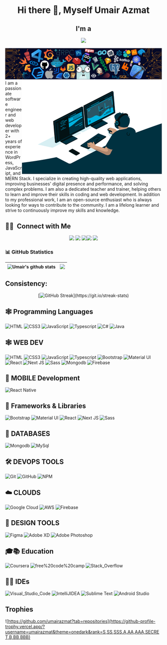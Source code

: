 <h1 align="center">Hi there 👋, Myself Umair Azmat</h1>


<h2 align="center">I'm a</h2>

<p align="center">
  <img src="https://readme-typing-svg.demolab.com/?lines=Freelancer;Coding Maniac;Software-Engineer;WordPress Developer;Full Stack Developer;Always%20learning%20new%20things&font=Fira%20Code&center=true&width=440&height=45&color=#bfcfde&vCenter=true&size=22&pause=1000">
</p>

<img src="/Header.png" >

<div  width="500px">
<img align="right" alt="GIF" src="/Coder.gif" width="450px" height="300px" />
I am a passionate software engineer and web developer with 2+ years of experience in WordPress, JavaScript, and MERN Stack. I specialize in creating high-quality web applications, improving businesses' digital presence and performance, and solving complex problems. I am also a dedicated teacher and trainer, helping others to learn and improve their skills in coding and web development. In addition to my professional work, I am an open-source enthusiast who is always looking for ways to contribute to the community. I am a lifelong learner and strive to continuously improve my skills and knowledge.
</div>

## 🤝🏻 &nbsp;Connect with Me
<p align="center">
<a href="https://www.linkedin.com/in/umairazmat/"><img src="https://img.shields.io/badge/-devumair-0077B5?style=flat&logo=Linkedin&logoColor=white"/></a>
<a href="mailto:devumair260@gmail.com"><img src="https://img.shields.io/badge/-devumair260@gmail.com-D14836?style=flat&logo=Gmail&logoColor=white"/></a>
<a href="https://join.skype.com/invite/wX0rMaj2bGyZ"><img src="https://img.shields.io/badge/-devumair-00AFF0?style=flat&logo=Skype&logoColor=white"/></a><a href="https://umairazmat.me/"><img src="https://img.shields.io/badge/-devumair-000000?style=flat&logo=About.me&logoColor=white"/></a>
<a href="https://www.buymeacoffee.com/devumair26o"><img src="https://img.shields.io/badge/Buy_Me_A_Coffee-FFDD00?style==flat&logo=buy-me-a-coffee&logoColor=black"/>
 </a>


</p>



### 📊 GitHub  Statistics 
<div align="center">

| <img align="center" src="https://github-readme-stats.vercel.app/api?username=umairazmat&show_icons=true&include_all_commits=true&hide_border=true&title_color=796ef9&icon_color=ff9a0c&bg_color=fedada" alt="Umair's github stats" /> | <img align="center" src="https://github-readme-stats.vercel.app/api/top-langs/?username=umairazmat&hide=batchfile&layout=compact&title_color=ff9a0c&bg_color=c6e6f9&hide_border=true" /> |
| ------------- | ------------- |
  </div>


## Consistency:
<div align="center">
  
[![GitHub Streak](https://github-readme-streak-stats.herokuapp.com/?user=umairazmat&theme=highcontrast&layout=compa")](https://git.io/streak-stats)
  
</div>


<!-- Trpophies -->


<!-- Tools -->

## 🕸️ **Programming Languages**

![HTML](https://img.shields.io/badge/HTML5-E34F26?style=for-the-badge&logo=html5&logoColor=white "HTML")
![CSS3](https://img.shields.io/badge/CSS3-1572B6?style=for-the-badge&logo=css3&logoColor=white "CSS")
![JavaScript](https://img.shields.io/badge/JavaScript-F7DF1E?style=for-the-badge&logo=javascript&logoColor=black "JavaScript")
![Typescript](https://img.shields.io/badge/TypeScript-007ACC?style=for-the-badge&logo=typescript&logoColor=white "Typescript")
![C#](https://img.shields.io/badge/c%23-%23239120.svg?style=for-the-badge&logo=c-sharp&logoColor=white "C#")
![Java](https://img.shields.io/badge/Java-F7DF1E?style=for-the-badge&logo=java&logoColor=black "Java")


## 🕸️ **WEB DEV**

![HTML](https://img.shields.io/badge/HTML5-E34F26?style=for-the-badge&logo=html5&logoColor=white "HTML")
![CSS3](https://img.shields.io/badge/CSS3-1572B6?style=for-the-badge&logo=css3&logoColor=white "CSS")
![JavaScript](https://img.shields.io/badge/JavaScript-F7DF1E?style=for-the-badge&logo=javascript&logoColor=black "JavaScript")
![Typescript](https://img.shields.io/badge/TypeScript-007ACC?style=for-the-badge&logo=typescript&logoColor=white "Typescript")
![Bootstrap](https://img.shields.io/badge/Bootstrap-430098?style=for-the-badge&logo=bootstrap&logoColor=white) 
![Material UI](https://img.shields.io/badge/Material--UI-%230081CB.svg?style=for-the-badge&logo=mui&logoColor=white "Material UI")
![React](https://img.shields.io/badge/React-20232A?style=for-the-badge&logo=react&logoColor=61DAFB "React")
![Next JS](https://img.shields.io/badge/Next-black?style=for-the-badge&logo=next.js&logoColor=white "Next.js")
![Sass](https://img.shields.io/badge/Sass-CC6699?style=for-the-badge&logo=sass&logoColor=white "SASS")
![Mongodb](https://img.shields.io/badge/MongoDB-4EA94B?style=for-the-badge&logo=mongodb&logoColor=white "Mongodb")
![Firebase](https://img.shields.io/badge/firebase-%23039BE5.svg?style=for-the-badge&logo=firebase "Firebase")


## 📱 **MOBILE Development**

![React Native](https://img.shields.io/badge/React_Native-20232A?style=for-the-badge&logo=react&logoColor=61DAFB "React Native")

##  🧰 Frameworks & Libraries
![Bootstrap](https://img.shields.io/badge/Bootstrap-430098?style=for-the-badge&logo=bootstrap&logoColor=white) 
![Material UI](https://img.shields.io/badge/Material--UI-%230081CB.svg?style=for-the-badge&logo=mui&logoColor=white "Material UI")
![React](https://img.shields.io/badge/React-20232A?style=for-the-badge&logo=react&logoColor=61DAFB "React")
![Next JS](https://img.shields.io/badge/Next-black?style=for-the-badge&logo=next.js&logoColor=white "Next.js")
![Sass](https://img.shields.io/badge/Sass-CC6699?style=for-the-badge&logo=sass&logoColor=white "SASS")

## 📅 **DATABASES**

![Mongodb](https://img.shields.io/badge/MongoDB-4EA94B?style=for-the-badge&logo=mongodb&logoColor=white "Mongodb")
![MySql](https://img.shields.io/badge/MySQL-00000F?style=for-the-badge&logo=mysql&logoColor=white "MySql")

## 🛠️ **DEVOPS TOOLS**

![Git](https://img.shields.io/badge/git-%23F05033.svg?style=for-the-badge&logo=git&logoColor=white "Git")
![GitHub](https://img.shields.io/badge/github-%23121011.svg?style=for-the-badge&logo=github&logoColor=white "GitHub")
![NPM](https://img.shields.io/badge/NPM-%23000000.svg?style=for-the-badge&logo=npm&logoColor=white "Npm")

## ☁️ **CLOUDS**

![Google Cloud](https://img.shields.io/badge/GoogleCloud-%234285F4.svg?style=for-the-badge&logo=google-cloud&logoColor=white "Google Cloud")
![AWS](https://img.shields.io/badge/Amazon-_AWS-FF9900?style=for-the-badge&logo=amazon-aws&logoColor=white "AWS")
![Firebase](https://img.shields.io/badge/firebase-%23039BE5.svg?style=for-the-badge&logo=firebase "Firebase")


## 🍧 **DESIGN TOOLS**

![Figma](https://img.shields.io/badge/figma-%23F24E1E.svg?style=for-the-badge&logo=figma&logoColor=white "Figma")
![Adobe XD](https://img.shields.io/badge/Adobe%20XD-470137?style=for-the-badge&logo=Adobe%20XD&logoColor=#FF61F6 "XD")
![Adobe Photoshop](https://img.shields.io/badge/adobe%20photoshop-%2331A8FF.svg?style=for-the-badge&logo=adobe%20photoshop&logoColor=white)

## 🎓📚 **Education**

![Coursera](https://img.shields.io/badge/Coursera-0056D2?style=for-the-badge&logo=Coursera&logoColor=white) 
![free%20code%20camp](https://img.shields.io/badge/free%20code%20camp-27273D?style=for-the-badge&logo=freecodecamp&logoColor=white) 
![Stack_Overflow](https://img.shields.io/badge/Stack_Overflow-FE7A16?style=for-the-badge&logo=stack-overflow&logoColor=white) 

## 👩‍💻 IDEs
![Visual_Studio_Code](https://img.shields.io/badge/Visual_Studio_Code-0078D4?style=for-the-badge&logo=visual%20studio%20code&logoColor=white) 
![IntelliJIDEA](https://img.shields.io/badge/IntelliJIDEA-000000.svg?style=for-the-badge&logo=intellij-idea&logoColor=white) 
![Sublime Text](https://img.shields.io/badge/sublime_text-%23575757.svg?style=for-the-badge&logo=sublime-text&logoColor=important "Sublime Text")
![Android Studio](https://img.shields.io/badge/Android%20Studio-3DDC84.svg?style=for-the-badge&logo=android-studio&logoColor=white)

## Trophies
![https://github.com/umairazmat?tab=repositories](https://github-profile-trophy.vercel.app/?username=umairazmat&theme=onedark&rank=S,SS,SSS,A,AA,AAA,SECRET,B,BB,BBB)

<br />
<!-- 
<a href="https://github.com/umairazmat/github-readme-stats">
  <img align="center" src="https://github-readme-stats.vercel.app/api/pin/?username=umairazmat&repo=github-readme-stats" />
</a>
<a href="https://github.com/umairazmat/convoychat">
  <img align="center" src="https://github-readme-stats.vercel.app/api/pin/?username=umairazmat&repo=convoychat" />
</a>
 -->

